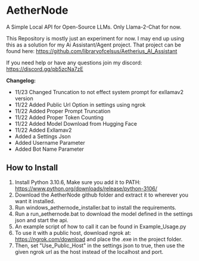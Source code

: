 # AetherNode
A Simple Local API for Open-Source LLMs.  Only Llama-2-Chat for now.

This Repository is mostly just an experiment for now.  I may end up using this as a solution for my Ai Assistant/Agent project.  That project can be found here: https://github.com/libraryofcelsus/Aetherius_AI_Assistant

If you need help or have any questions join my discord: https://discord.gg/pb5zcNa7zE


**Changelog:**
- 11/23 Changed Truncation to not effect system prompt for exllamav2 version
- 11/22 Added Public Url Option in settings using ngrok
- 11/22 Added Proper Prompt Truncation
- 11/22 Added Proper Token Counting
- 11/22 Added Model Download from Hugging Face
- 11/22 Added Exllamav2
- Added a Settings Json
- Added Username Parameter
- Added Bot Name Parameter

## How to Install
1. Install Python 3.10.6, Make sure you add it to PATH: https://www.python.org/downloads/release/python-3106/
2. Download the AetherNode github folder and extract it to wherever you want it installed.
3. Run windows_aethernode_installer.bat to install the requirements.
4. Run a run_aethernode.bat to download the model defined in the settings json and start the api.
5. An example script of how to call it can be found in Example_Usage.py
6. To use it with a public host, download ngrok at: https://ngrok.com/download and place the .exe in the project folder.
7. Then, set "Use_Public_Host" in the settings json to true, then use the given ngrok url as the host instead of the localhost and port.

